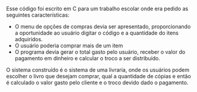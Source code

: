 Esse código foi escrito em C para um trabalho escolar onde era pedido as seguintes características:

- O menu de opções de compras devia ser apresentado, proporcionando a oportunidade ao usuário digitar o código e a quantidade do itens adquiridos.
- O usuário poderia comprar mais de um item
- O programa devia gerar o total gasto pelo usuário, receber o valor do pagamento em dinheiro e calcular o troco a ser distribuído.

O sistema construído é o sistema de uma livraria, onde os usuários podem escolher o livro que desejam comprar, qual a quantidade de cópias e então é calculado o valor gasto pelo cliente e o troco devido dado o pagamento.
